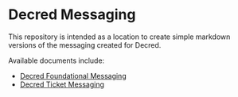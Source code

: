 # Decred Messaging

This repository is intended as a location to create simple markdown versions of the messaging created for Decred.

Available documents include:
- [Decred Foundational Messaging](https://github.com/oregonisaac/dcrmessaging/blob/master/decredfoundationalmessaging.md)
- [Decred Ticket Messaging](https://github.com/oregonisaac/dcrmessaging/blob/master/decredticketmessaging.md)
